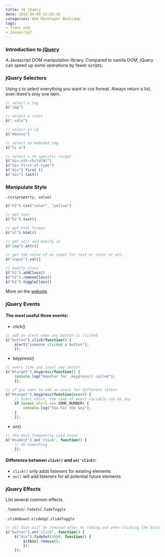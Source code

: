 ```yaml
---
title: 16 jQuery
date: 2018-04-09 22:24:16
categories: Web Developer Bootcamp
tags:
- front end
- javascript
---
```


### Introduction to [jQuery](https://jquery.com)

A Javascript DOM manipulation library. Compared to vanilla DOM, jQuery can speed up some operations by fewer scripts.

### jQuery Selectors

Using `$` to select everything you want in css format. Always return a list, even there's only one item.

```javascript
// select a tag
$("img")

// select a class
$(".sale")

// select an id
$("#bonus")

// select an embeded tag
$("li a")

// select i-th specific target
$("div:nth-child(N)")
$("div:first-of-type")
$("div").first ()
$("div").last()
```

### Manipulate Style

`.css(property, value)`

```javascript
$("h1").css("color", "yellow")

// get text
$("h1").text()

// get html format
$("ul").html()

// get attr and modify it
$("img").attr()

// get the value of an input for text or color or etc.
$("input").val()

// modify class
$("h1").addClass()
$("h1").removeClass()
$("h1").toggleClass()

```
More on the [website](http://api.jquery.com/).

### jQuery Events

#### The most useful three events:

- click()
```javascript
// add an alert when any button is clicked
$("button").click(function() {
    alert("someone clicked a button");
    });
```
- keypress()
```javascript
// every time you input one letter
$("#target").keypress(function() {
    console.log("Handler for .keypress() called");
    });

// if you want to add an event for different letter
$("#target").keypress(function(event) {
    // event.which, the name of event variable can be any
    if (event.which === SOME_NUMBER) {
        console.log("You hit the key");
    }
    });
```
- on()
```javascript
// the most frequently used event
$("#submit").on('click', function() {
    // do something
    });
```

#### Difference between `click()` and `on('click)`:

- `click()` only adds listeners for existing elements
- `on()` will add listeners for all potential future elements

### jQuery Effects

List several common effects.

`.fadeOut`/`.fadeIn`/`.fadeToggle`

`.slideDown`/`.slideUp`/`.slideToggle`


```javascript
// all divs will be removed after 4s fading out when clicking the button
$("button").on("click", function() {
    $("div").fadeOut(1000, function() {
        $(this).remove();
        });
    });
```
